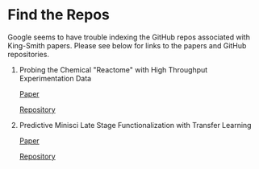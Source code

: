 # Find the Repos
Google seems to have trouble indexing the GitHub repos associated with King-Smith papers. Please see below for links to the papers and GitHub repositories.

1. Probing the Chemical "Reactome" with High Throughput Experimentation Data

   [Paper](https://chemrxiv.org/engage/chemrxiv/article-details/64f74524dd1a73847f3e76e8)
   
   [Repository](https://github.com/emmaking-smith/HiTEA)

2. Predictive Minisci Late Stage Functionalization with Transfer Learning
   
   [Paper](https://chemrxiv.org/engage/chemrxiv/article-details/64f7471679853bbd78275e41)

   [Repository](https://github.com/emmaking-smith/SET_LSF_CODE)
